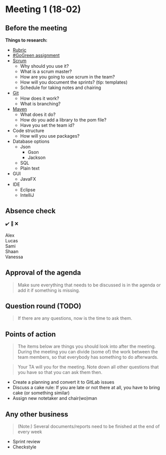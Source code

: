 # Meeting 1 (18-02)
## Before the meeting

**Things to research:**
- [Rubric](https://brightspace.tudelft.nl/d2l/le/content/144556/viewContent/1225591/View)
- [#GoGreen assignment](https://brightspace.tudelft.nl/d2l/le/content/144556/viewContent/1222952/View)
- [Scrum](https://brightspace.tudelft.nl/d2l/le/content/144556/Home)
    - Why should you use it?
    - What is a scrum master?
    - How are you going to use scrum in the team?
    - How will you document the sprints? (tip: templates)
    - Schedule for taking notes and chairing
- [Git](https://brightspace.tudelft.nl/d2l/le/content/144556/Home)
    - How does it work?
    - What is branching?
- [Maven](https://brightspace.tudelft.nl/d2l/le/content/144556/Home)
    - What does it do?
    - How do you add a library to the pom file?
    - Have you set the team id?
- Code structure
    - How will you use packages?
- Database options
    - Json
        - Gson
        - Jackson
    - SQL
    - Plain text
- GUI
    - JavaFX
- IDE
    - Eclipse
    - IntelliJ

## Absence check
:heavy_check_mark:  🤔   :x: <br/>

Alex<br/>
Lucas<br/>
Sami<br/>
Shaan<br/>
Vanessa<br/>

## Approval of the agenda
> Make sure everything that needs to be discussed is in the agenda or add it if something is missing.

## Question round **(TODO)**
> If there are any questions, now is the time to ask them.

## Points of action
> The items below are things you should look into after the meeting. During the meeting you can divide (some of) the work between the team members, so that everybody has something to do afterwards.

> Your TA will you for the meeting. Note down all other questions that you have so that you can ask them then.

 - Create a planning and convert it to GitLab issues
 - Discuss a cake rule: If you are late or not there at all, you have to bring cake (or something similar)
 - Assign new notetaker and chair(wo)man

## Any other business
> (Note:) Several documents/reports need to be finished at the end of every week
- Sprint review
- Checkstyle